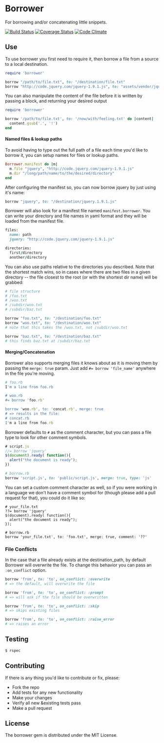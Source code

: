 Borrower
========

For borrowing and/or concatenating little snippets.

[![Build Status](https://travis-ci.org/stevenosloan/borrower.png?branch=feature/borrow_merge)](https://travis-ci.org/stevenosloan/borrower) [![Coverage Status](https://coveralls.io/repos/stevenosloan/borrower/badge.png?branch=master)](https://coveralls.io/r/stevenosloan/borrower?branch=master) [![Code Climate](https://codeclimate.com/github/stevenosloan/borrower.png)](https://codeclimate.com/github/stevenosloan/borrower)

Use
---

To use borrower you first need to require it, then borrow a file from a source to a local destination.

```ruby
require 'borrower'

borrow "/path/to/file.txt", to: "/destination/file.txt"
borrow "http://code.jquery.com/jquery-1.9.1.js", to: "assets/vendor/jquery.1.9.1.js"
```

You can also manipulate the content of the file before it is written by passing a block, and returning your desired output

```ruby
require 'borrower'

borrow '/path/to/file.txt', to: '/now/with/feeling.txt' do |content|
  content.gsub('.', '!')
end
```


#### Named files & lookup paths

To avoid having to type out the full path of a file each time you'd like to borrow it, you can setup names for files or lookup paths.

```ruby
Borrower.manifest do |m|
  m.file "jquery", "http://code.jquery.com/jquery-1.9.1.js"
  m.dir "/long/path/name/to/the/desired/directory"
end
```

After configuring the manifest so, you can now borrow jquery by just using it's name:

```ruby
borrow "jquery", to: "/destination/jquery.1.9.1.js"
```

Borrower will also look for a manifest file named `manifest.borrower`. You can write your directory and file names in yaml format and they will be loaded from the manifest file.

```ruby
files:
  name: path
  jquery: "http://code.jquery.com/jquery-1.9.1.js"

directories:
  first/directory
  another/directory
```

You can also use paths relative to the directories you described. Note that the shortest match wins, so in cases where there are two files in a given directory -- the file closest to the root (or with the shortest dir name) will be grabbed:

```ruby
# file structure
# /foo.txt
# /woo.txt
# /subdir/woo.txt
# /subdir/baz.txt

borrow "foo.txt", to: "/destination/foo.txt"
borrow "woo.txt", to: "/destination/woo.txt"
# note that this takes the /woo.txt, not /subdir/woo.txt

borrow "baz.txt", to: "/destination/baz.txt"
# this finds baz.txt at /subdir/baz.txt
```


#### Merging/Concatenation

Borrower also supports merging files it knows about as it is moving them by passing the `merge: true` param. Just add `#= borrow 'file_name'` anywhere in the file you're moving.

```ruby
# foo.rb
I'm a line from foo.rb

# woo.rb
#= borrow 'foo.rb'

borrow 'woo.rb', to: 'concat.rb', merge: true
# => results in the file:
# concat.rb
I'm a line from foo.rb
```

Borrower defaults to `#` as the comment character, but you can pass a file type to look for other comment symbols.

```javascript
# script.js
//= borrow 'jquery'
$(document).ready( function(){
  alert("the document is ready");
})
```
```ruby
# borrow.rb
borrow 'script.js', to: 'public/script.js', merge: true, type: 'js'
```

You can set a custom comment character as well, so if you were working in a language we don't have a comment symbol for (though please add a pull request for that), you could do it like so:

```
# your_file.txt
??= borrow 'jquery'
$(document).ready( function(){
  alert("the document is ready");
});

# borrow.rb
borrow 'your_file.txt', to: 'foo.txt', merge: true, comment: '??'
```

### File Conflicts

In the case that a file already exists at the destination_path, by default Borrower will overwrite the file. To change this behavior you can pass an `:on_conflict` option.

```ruby
borrow 'from', to: 'to', on_conflict: :overwrite
# => the default, will overwrite the file

borrow 'from', to: 'to', on_conflict: :prompt
# => will ask if the file should be overwritten

borrow 'from', to: 'to', on_conflict: :skip
# => skips existing files

borrow 'from', to: 'to', on_conflict: :raise_error
# => raises an error
```

Testing
-------

```bash
$ rspec
```


Contributing
------------

If there is any thing you'd like to contribute or fix, please:

- Fork the repo
- Add tests for any new functionality
- Make your changes
- Verify all new &existing tests pass
- Make a pull request


License
-------
The borrower gem is distributed under the MIT License.
